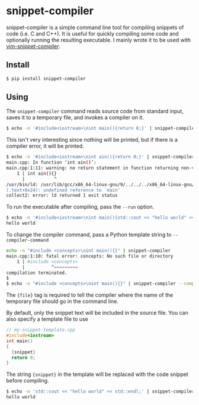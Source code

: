 # snippet-compiler

snippet-compiler is a simple command line tool for compiling snippets of code (i.e. C and C++).
It is useful for quickly compiling some code and optionally running the resulting executable. I
mainly wrote it to be used with [vim-snippet-compiler](https://github.com/CD3/vim-snippet-compiler).

## Install

```bash
$ pip install snippet-compiler
```

## Using

The `snippet-compiler` command reads source code from standard input, saves it to a temporary file, and invokes a compiler on it.
```bash
$ echo -n '#include<iostream>\nint main(){return 0;}' | snippet-compiler
```
This isn't very interesting since nothing will be printed, but if there is a compiler error, it will be printed.
```bash
$ echo -n '#include<iostream>\nint ain(){return 0;}' | snippet-compiler
main.cpp: In function ‘int ain()’:
main.cpp:1:11: warning: no return statement in function returning non-void [-Wreturn-type]
    1 | int ain(){}
      |           ^
/usr/bin/ld: /usr/lib/gcc/x86_64-linux-gnu/9/../../../x86_64-linux-gnu/Scrt1.o: in function `_start':
(.text+0x24): undefined reference to `main'
collect2: error: ld returned 1 exit status
```
To run the executable after compiling, pass the `--run` option.
```bash
$ echo -n '#include<iostream>\nint main(){std::cout << "hello world" << std::endl; return 0;}' | snippet-compiler --run
hello world
```
To change the compiler command, pass a Python template string to `--compiler-command`
```bash
echo -n "#include <concepts>\nint main(){}" | snippet-compiler
main.cpp:1:10: fatal error: concepts: No such file or directory
    1 | #include <concepts>
      |          ^~~~~~~~~~
compilation terminated.
$
$ echo -n "#include <concepts>\nint main(){}" | snippet-compiler --compiler-command 'gcc-10 -std=c++20 {file}'
```
The `{file}` tag is required to tell the compiler where the name of the temporary file should go in the command line.

By default, only the snippet text will be included in the source file. You can also specify a template file to use
```cpp
// my-snippet-template.cpp
#include<iostream>
int main()
{
  {snippet}
  return 0;
}
```
The string `{snippet}` in the template will be replaced with the code snippet before compiling.
```bash
$ echo -n 'std::cout << "hello world" << std::endl;' | snippet-compiler --run
hello world
```
